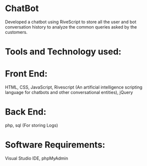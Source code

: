 # ChatBot
Developed a chatbot using RiveScript to store all the user and bot conversation history to analyze the common
queries asked by the customers.
# Tools and Technology used:
# Front End: 
HTML, CSS, JavaScript, Rivescript (An artificial intelligence scripting language for chatbots and other conversational entities), jQuery

# Back End: 
php, sql (For storing Logs)

# Software Requirements: 
Visual Studio IDE, phpMyAdmin

